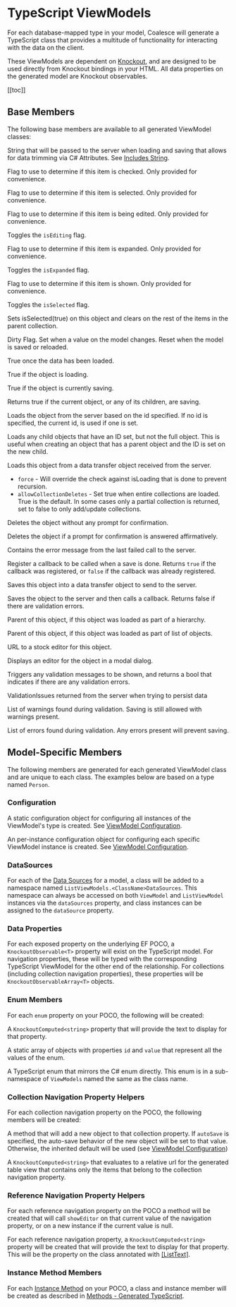 

# TypeScript ViewModels

For each database-mapped type in your model, Coalesce will generate a TypeScript class that provides a multitude of functionality for interacting with the data on the client.

These ViewModels are dependent on [Knockout](https://knockoutjs.com/), and are designed to be used directly from Knockout bindings in your HTML. All data properties on the generated model are Knockout observables.

[[toc]]

## Base Members

The following base members are available to all generated ViewModel classes:

<Prop def="includes: string" lang="ts" />

String that will be passed to the server when loading and saving that allows for data trimming via C# Attributes. See [Includes String](/concepts/includes.md).

<Prop def="isChecked: KnockoutObservable<boolean>" lang="ts" />

Flag to use to determine if this item is checked. Only provided for convenience.

<Prop def="isSelected: KnockoutObservable<boolean>" lang="ts" />

Flag to use to determine if this item is selected. Only provided for convenience.


<Prop def="isEditing: KnockoutObservable<boolean>" lang="ts" />

Flag to use to determine if this item is being edited. Only provided for convenience.

<Prop def="toggleIsEditing () => void" lang="ts" />

Toggles the `isEditing` flag.


<Prop def="isExpanded: KnockoutObservable<boolean>" lang="ts" />

Flag to use to determine if this item is expanded. Only provided for convenience.

<Prop def="toggleIsExpanded: () => void" lang="ts" />

Toggles the `isExpanded` flag.


<Prop def="isVisible: KnockoutObservable<boolean>" lang="ts" />

Flag to use to determine if this item is shown. Only provided for convenience.

<Prop def="toggleIsSelected () => void" lang="ts" />

Toggles the `isSelected` flag.


<Prop def="selectSingle: (): boolean" lang="ts" />

Sets isSelected(true) on this object and clears on the rest of the items in the parent collection.



<Prop def="isDirty: KnockoutObservable<boolean>" lang="ts" />

Dirty Flag. Set when a value on the model changes. Reset when the model is saved or reloaded.

<Prop def="isLoaded: KnockoutObservable<boolean>" lang="ts" />

True once the data has been loaded.

<Prop def="isLoading: KnockoutObservable<boolean>" lang="ts" />

True if the object is loading.


<Prop def="isSaving: KnockoutObservable<boolean>" lang="ts" />

True if the object is currently saving.

<Prop def="isThisOrChildSaving: KnockoutComputed<boolean>" lang="ts" />

Returns true if the current object, or any of its children, are saving.

<Prop def="load: id: any, callback?: (self: T) => void): JQueryPromise<any> | undefined" lang="ts" />

Loads the object from the server based on the id specified. If no id is specified, the current id, is used if one is set.

<Prop def="loadChildren: callback?: () => void) => void" lang="ts" />

Loads any child objects that have an ID set, but not the full object. This is useful when creating an object that has a parent object and the ID is set on the new child.

<Prop def="loadFromDto: data: any, force?: boolean, allowCollectionDeletes?: boolean) => void" lang="ts" />

Loads this object from a data transfer object received from the server. 

* `force` - Will override the check against isLoading that is done to prevent recursion.
* `allowCollectionDeletes` - Set true when entire collections are loaded. True is the default. In some cases only a partial collection is returned, set to false to only add/update collections.


<Prop def="deleteItem: callback?: (self: T) => void): JQueryPromise<any> | undefined" lang="ts" />

Deletes the object without any prompt for confirmation.

<Prop def="deleteItemWithConfirmation: callback?: () => void, message?: string): JQueryPromise<any> | undefined" lang="ts" />

Deletes the object if a prompt for confirmation is answered affirmatively.

<Prop def="errorMessage: KnockoutObservable<string>" lang="ts" />

Contains the error message from the last failed call to the server.


<Prop def="onSave: callback: (self: T) => void): boolean" lang="ts" />

Register a callback to be called when a save is done.
Returns `true` if the callback was registered, or `false` if the callback was already registered.

<Prop def="saveToDto: () => any" lang="ts" />

Saves this object into a data transfer object to send to the server.

<Prop def="save: callback?: (self: T) => void): JQueryPromise<any> | boolean | undefined" lang="ts" />

Saves the object to the server and then calls a callback. Returns false if there are validation errors.


<Prop def="parent: any" lang="ts" />

Parent of this object, if this object was loaded as part of a hierarchy.

<Prop def="parentCollection: KnockoutObservableArray<T>" lang="ts" />

Parent of this object, if this object was loaded as part of list of objects.



<Prop def="editUrl: KnockoutComputed<string>" lang="ts" />

URL to a stock editor for this object.

<Prop def="showEditor: callback?: any): JQueryPromise<any>" lang="ts" />

Displays an editor for the object in a modal dialog.


<Prop def="validate: (): boolean" lang="ts" />

Triggers any validation messages to be shown, and returns a bool that indicates if there are any validation errors.

<Prop def="validationIssues: any" lang="ts" />

ValidationIssues returned from the server when trying to persist data

<Prop def="warnings: KnockoutValidationErrors" lang="ts" />

List of warnings found during validation. Saving is still allowed with warnings present.

<Prop def="errors: KnockoutValidationErrors" lang="ts" />

List of errors found during validation. Any errors present will prevent saving.



## Model-Specific Members

The following members are generated for each generated ViewModel class and are unique to each class. The examples below are based on a type named `Person`.

### Configuration

<Prop def="static coalesceConfig: Coalesce.ViewModelConfiguration<Person>" lang="ts" id="member-class-config" />

A static configuration object for configuring all instances of the ViewModel's type is created. See [ViewModel Configuration](/stacks/ko/client/model-config.md).

<Prop def="coalesceConfig: Coalesce.ViewModelConfiguration<Person>" lang="ts" id="member-instance-config" />

An per-instance configuration object for configuring each specific ViewModel instance is created. See [ViewModel Configuration](/stacks/ko/client/model-config.md).

### DataSources
<Prop def="
public dataSources = ListViewModels.PersonDataSources;
public dataSource: DataSource<Person> = new this.dataSources.Default();" lang="ts" id="code-data-source-members" />

For each of the [Data Sources](/modeling/model-components/data-sources.md) for a model, a class will be added to a namespace named `ListViewModels.<ClassName>DataSources`. This namespace can always be accessed on both `ViewModel` and `ListViewModel` instances via the `dataSources` property, and class instances can be assigned to the `dataSource` property.


### Data Properties
<Prop def="
public personId: KnockoutObservable<number | null> = ko.observable(null);
public fullName: KnockoutObservable<string | null> = ko.observable(null);
public gender: KnockoutObservable<number | null> = ko.observable(null);
public companyId: KnockoutObservable<number | null> = ko.observable(null);
public company: KnockoutObservable<ViewModels.Company | null> = ko.observable(null);
public addresses: KnockoutObservableArray<ViewModels.Address> = ko.observableArray([]);
public birthDate: KnockoutObservable<moment.Moment | null> = ko.observable(moment());" lang="ts" id="code-data-members" />

For each exposed property on the underlying EF POCO, a `KnockoutObservable<T>` property will exist on the TypeScript model. For navigation properties, these will be typed with the corresponding TypeScript ViewModel for the other end of the relationship. For collections (including collection navigation properties), these properties will be `KnockoutObservableArray<T>` objects.


### Enum Members
For each `enum` property on your POCO, the following will be created:

<Prop def="public genderText: KnockoutComputed<string | null>" lang="ts" />

A `KnockoutComputed<string>` property that will provide the text to display for that property.

<Prop def="public genderValues: Coalesce.EnumValue[] = [ 
    { id: 1, value: 'Male' },
    { id: 2, value: 'Female' },
    { id: 3, value: 'Other' },
];" lang="ts" id="code-enum-members" />

A static array of objects with properties `id` and `value` that represent all the values of the enum.

<Prop def="export namespace Person {
    export enum GenderEnum {
        Male = 1,
        Female = 2,
        Other = 3,
    };
}" lang="ts" no-class id="code-enum-def" />

A TypeScript enum that mirrors the C# enum directly. This enum is in a sub-namespace of `ViewModels` named the same as the class name.


### Collection Navigation Property Helpers
For each collection navigation property on the POCO, the following members will be created:

<Prop def="public addToAddresses: (autoSave?: boolean) => ViewModels.Address;" lang="ts" />

A method that will add a new object to that collection property. If `autoSave` is specified, the auto-save behavior of the new object will be set to that value. Otherwise, the inherited default will be used (see [ViewModel Configuration](/stacks/ko/client/model-config.md))


<Prop def="public addressesListUrl: KnockoutComputed<string>;" lang="ts" />

A `KnockoutComputed<string>` that evaluates to a relative url for the generated table view that contains only the items that belong to the collection navigation property.


### Reference Navigation Property Helpers

<Prop def="public showCompanyEditor: (callback?: any) => void;" lang="ts" />

For each reference navigation property on the POCO a method will be created that will call `showEditor` on that current value of the navigation property, or on a new instance if the current value is null.

<Prop def="public companyText: KnockoutComputed<string>;" lang="ts" />

For each reference navigation property, a `KnockoutComputed<string>` property will be created that will provide the text to display for that property. This will be the property on the class annotated with [[ListText]](/modeling/model-components/attributes/list-text.md).


### Instance Method Members

<Prop def="public readonly getBirthDate = new Person.GetBirthDate(this);
public static GetBirthDate = class GetBirthDate extends Coalesce.ClientMethod<Person, moment.Moment> { ... };" lang="ts" id="code-instance-method-members" />

For each [Instance Method](/modeling/model-components/methods.md) on your POCO, a class and instance member will be created as described in [Methods - Generated TypeScript](/stacks/ko/client/methods.md).


